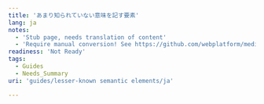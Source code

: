 ```yaml
---
title: 'あまり知られていない意味を記す要素'
lang: ja
notes:
  - 'Stub page, needs translation of content'
  - 'Require manual conversion! See https://github.com/webplatform/mediawiki-conversion/issues/24'
readiness: 'Not Ready'
tags:
  - Guides
  - Needs_Summary
uri: 'guides/lesser-known semantic elements/ja'

---
```

<p><br/></p>

<p><br/></p><p><br/></p><p><br/></p>
